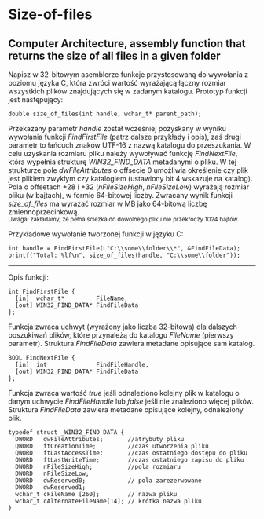 # Size-of-files
Computer Architecture, assembly function that returns the size of all files in a given folder
---
Napisz w 32-bitowym asemblerze funkcje przystosowaną do wywołania z poziomu języka C, która zwróci wartość wyrażającą łączny rozmiar wszystkich plików znajdujących się w zadanym katalogu. Prototyp funkcji jest następujący:
```
double size_of_files(int handle, wchar_t* parent_path); 
```
Przekazany parametr *handle* został wcześniej pozyskany w wyniku wywołania funkcji *FindFirstFile* (patrz dalsze przykłady i opis), zaś drugi parametr to łańcuch znaków UTF-16 z nazwą katalogu do przeszukania. W celu uzyskania rozmiaru pliku należy wywoływać funkcję *FindNextFile*, która wypełnia strukturę *WIN32_FIND_DATA* metadanymi o pliku. W tej strukturze pole *dwFileAttributes* o offsecie 0 umożliwia określenie czy plik jest plikiem zwykłym czy katalogiem (ustawiony bit 4 wskazuje na katalog). Pola o offsetach +28 i +32 (*nFileSizeHigh*, *nFileSizeLow*) wyrażają rozmiar pliku (w bajtach), w formie 64-bitowej liczby. Zwracany wynik funkcji *size_of_files* ma wyrażać rozmiar w MB jako 64-bitową liczbę zmiennoprzecinkową.  
<sub>Uwaga: zakładamy, że pełna ścieżka do dowolnego pliku nie przekroczy 1024 bajtów.</sub>  

Przykładowe wywołanie tworzonej funkcji w języku C:
```
int handle = FindFirstFile(L"C:\\some\\folder\\*", &FindFileData); 
printf("Total: %lf\n", size_of_files(handle, "C:\\some\\folder"));
```

---

Opis funkcji:
```
int FindFirstFile {
  [in]  wchar_t*         FileName,
  [out] WIN32_FIND_DATA* FindFileData
};
```
Funkcja zwraca uchwyt (wyrażony jako liczba 32-bitowa) dla dalszych poszukiwań plików, które przynależą do katalogu *FileName* (pierwszy parametr). Struktura *FindFileData* zawiera metadane opisujące sam katalog.  
  
```
BOOL FindNextFile {
  [in]  int              FindFileHandle,
  [out] WIN32_FIND_DATA* FindFileData
};
```
Funkcja zwraca wartość *true* jeśli odnaleziono kolejny plik w katalogu o danym uchwycie *FindFileHandle* lub *false* jeśli nie znaleziono więcej plików. Struktura *FindFileData* zawiera metadane opisujące kolejny, odnaleziony plik.
```
typedef struct _WIN32_FIND DATA {
  DWORD   dwFileAttributes;       //atrybuty pliku
  QWORD   ftCreationTime;         //czas utworzenia pliku
  QWORD   ftLastAccessTime:       //czas ostatniego dostępu do pliku
  QWORD   ftLastWriteTime;        //czas ostatniego zapisu do pliku
  DWORD   nFileSizeHigh;          //pola rozmiaru
  DWORD   nFileSizeLow;      
  DWORD   dwReserved0;            // pola zarezerwowane
  DWORD   dwReserved1;
  wchar_t cFileName [260];        // nazwa pliku
  wchar_t cAlternateFileName[14]; // krótka nazwa pliku
}
```
